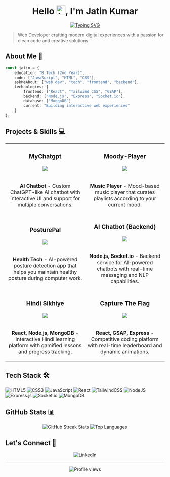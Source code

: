 <div align="center">
  
  # Hello <img src="https://user-images.githubusercontent.com/1303154/88677602-1635ba80-d120-11ea-84d8-d263ba5fc3c0.gif" width="28px" alt="hi">, I'm Jatin Kumar
  
  [![Typing SVG](https://readme-typing-svg.herokuapp.com?font=Fira+Code&pause=1000&color=4F46E5&center=true&vCenter=true&width=435&lines=Full+Stack+Developer;B.Tech+Student;Tech+Explorer)](https://git.io/typing-svg)
</div>

> Web Developer crafting modern digital experiences with a passion for clean code and creative solutions.

## About Me 🚀

```typescript
const jatin = {
    education: "B.Tech (2nd Year)",
    code: ["JavaScript", "HTML", "CSS"],
    askMeAbout: ["web dev", "tech", "frontend", "backend"],
    technologies: {
        frontend: ["React", "Tailwind CSS", "GSAP"],
        backend: ["Node.js", "Express", "Socket.io"],
        database: ["MongoDB"],
        current: "Building interactive web experiences"
    }
};
```

## Projects & Skills 💻

<table>
<tr>
<td width="50%">
<h3 align="center">MyChatgpt</h3>
<div align="center">
<a href="https://github.com/ijatinydv/MyChatgpt" target="_blank"><img src="https://img.shields.io/badge/CODE-ff9?style=for-the-badge&logo=github&logoColor=black"></a>
<br>
<br>
<p><strong>AI Chatbot</strong> - Custom ChatGPT-like AI chatbot with interactive UI and support for multiple conversations.</p>
</div>
</td>

<td width="50%">
<h3 align="center">Moody-Player</h3>
<div align="center">
<a href="https://github.com/ijatinydv/Moody-Player" target="_blank"><img src="https://img.shields.io/badge/CODE-ff9?style=for-the-badge&logo=github&logoColor=black"></a>
<br>
<br>
<p><strong>Music Player</strong> - Mood-based music player that curates playlists according to your current mood.</p>
</div>
</td>
</tr>

<tr>
<td width="50%">
<h3 align="center">PosturePal</h3>
<div align="center">
<a href="https://github.com/ijatinydv/PosturePal" target="_blank"><img src="https://img.shields.io/badge/CODE-ff9?style=for-the-badge&logo=github&logoColor=black"></a>
<br>
<br>
<p><strong>Health Tech</strong> - AI-powered posture detection app that helps you maintain healthy posture during computer work.</p>
</div>
</td>

<td width="50%">
<h3 align="center">AI Chatbot (Backend)</h3>
<div align="center">
<a href="https://github.com/ijatinydv/Backend" target="_blank"><img src="https://img.shields.io/badge/CODE-ff9?style=for-the-badge&logo=github&logoColor=black"></a>
<br>
<br>
<p><strong>Node.js, Socket.io</strong> - Backend service for AI-powered chatbots with real-time messaging and NLP capabilities.</p>
</div>
</td>
</tr>

<tr>
<td width="50%">
<h3 align="center">Hindi Sikhiye</h3>
<div align="center">
<a href="https://github.com/ijatinydv/hindi-sikhiye" target="_blank"><img src="https://img.shields.io/badge/CODE-ff9?style=for-the-badge&logo=github&logoColor=black"></a>
<br>
<br>
<p><strong>React, Node.js, MongoDB</strong> - Interactive Hindi learning platform with gamified lessons and progress tracking.</p>
</div>
</td>

<td width="50%">
<h3 align="center">Capture The Flag</h3>
<div align="center">
<a href="https://github.com/ijatinydv/capture-the-flag" target="_blank"><img src="https://img.shields.io/badge/CODE-ff9?style=for-the-badge&logo=github&logoColor=black"></a>
<br>
<br>
<p><strong>React, GSAP, Express</strong> - Competitive coding platform with real-time leaderboard and dynamic animations.</p>
</div>
</td>
</tr>
</table>

## Tech Stack 🛠️

![HTML5](https://img.shields.io/badge/html5-%23E34F26.svg?style=for-the-badge&logo=html5&logoColor=white)
![CSS3](https://img.shields.io/badge/css3-%231572B6.svg?style=for-the-badge&logo=css3&logoColor=white)
![JavaScript](https://img.shields.io/badge/javascript-%23323330.svg?style=for-the-badge&logo=javascript&logoColor=%23F7DF1E)
![React](https://img.shields.io/badge/react-%2320232a.svg?style=for-the-badge&logo=react&logoColor=%2361DAFB)
![TailwindCSS](https://img.shields.io/badge/tailwindcss-%2338B2AC.svg?style=for-the-badge&logo=tailwind-css&logoColor=white)
![NodeJS](https://img.shields.io/badge/node.js-6DA55F?style=for-the-badge&logo=node.js&logoColor=white)
![Express.js](https://img.shields.io/badge/express.js-%23404d59.svg?style=for-the-badge&logo=express&logoColor=%2361DAFB)
![Socket.io](https://img.shields.io/badge/socket.io-%23404d59.svg?style=for-the-badge&logo=socket.io&logoColor=white)
![MongoDB](https://img.shields.io/badge/MongoDB-%234ea94b.svg?style=for-the-badge&logo=mongodb&logoColor=white)

## GitHub Stats 📊

<div align="center">
  <img src="https://github-readme-streak-stats.herokuapp.com/?user=ijatinydv&theme=tokyonight&hide_border=true" alt="GitHub Streak Stats" />
  <img src="https://github-readme-stats.vercel.app/api/top-langs/?username=ijatinydv&theme=tokyonight&hide_border=true&layout=compact" alt="Top Languages" />
</div>

## Let's Connect 🤝

<div align="center">
  <a href="https://www.linkedin.com/in/jatin-kumar-a5655b30a/">
    <img src="https://img.shields.io/badge/LinkedIn-%230077B5.svg?style=for-the-badge&logo=linkedin&logoColor=white" alt="LinkedIn" />
  </a>
</div>

---

<div align="center">
  <img src="https://komarev.com/ghpvc/?username=ijatinydv&style=flat-square&color=blue" alt="Profile views" />
</div>
